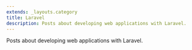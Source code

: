 ```yaml
---
extends: _layouts.category
title: Laravel
description: Posts about developing web applications with Laravel.
---
```


Posts about developing web applications with Laravel.

